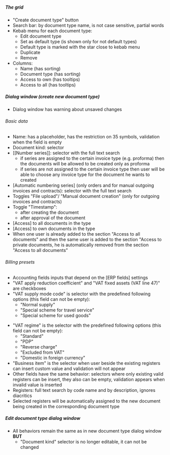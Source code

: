 
##### The grid
- "Create document type" button
- Search bar: by document type name, is not case sensitive, partial words
- Kebab menu for each document type: 
	- Edit document type
	- Set as default type (is shown only for not default types)
	- Default type is marked with the star close to kebab menu
	- Duplicate
	- Remove
- Columns:
	- Name (has sorting)
	- Document type (has sorting)
	- Access to own (has tooltips)
	- Access to all (has tooltips)

##### Dialog window (create new document type)

* Dialog window has warning about unsaved changes

###### Basic data
- Name: has a placeholder, has the restriction on 35 symbols, validation when the field is empty 
- Document kind: selector
- [[Number series]]: selector with the full text search
	- if series are assigned to the certain invoice type (e.g. proforma) then the documents will be allowed to be created only as proforma
	- if series are not assigned to the certain invoice type then user will be able to choose any invoice type for the document he wants to created
- [Automatic numbering series] (only orders and for manual outgoing invoices and contracts): selector with the full text search 
- Toggles "File upload"/ "Manual document creation" (only for outgoing invoices and contracts)
- Toggle "Timestamp":
	- after creating the document
	- after approval of the document
- [Access] to all documents in the type
- [Access] to own documents in the type
- When one user is already added to the section "Access to all documents" and then the same user is added to the section "Access to private documents, he is automatically removed from the section "Access to all documents"

###### Billing presets
- Accounting fields inputs that depend on the [ERP fields] settings 
- "VAT apply reduction coefficient" and "VAT fixed assets (VAT line 47)" are checkboxes
- "VAT supply mode code" is selector with the predefined following options (this field can not be empty):
	- "Normal supply"
	- "Special scheme for travel service"
	- "Special scheme for used goods"
* "VAT regime" is the selector with the predefined following options (this field can not be empty):
	* "Standard"
	* "PDP"
	* "Reverse charge"
	* "Excluded from VAT"
	* "Domestic in foreign currency"
* "Business item" is the selector when user beside the existing registers can insert custom value and validation will not appear
* Other fields have the same behavior: selectors where only existing valid registers can be insert, they also can be empty, validation appears when invalid value is inserted
* Registers: full text search by code name and by description, ignores diacritics
* Selected registers will be automatically assigned to the new document being created in the corresponding document type

##### Edit document type dialog window

* All behaviors remain the same as in new document type dialog window **BUT** 
	* "Document kind" selector is no longer editable, it can not be changed
